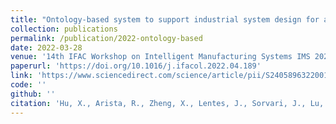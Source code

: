 ```yaml
---
title: "Ontology-based system to support industrial system design for aircraft assembly"
collection: publications
permalink: /publication/2022-ontology-based
date: 2022-03-28
venue: '14th IFAC Workshop on Intelligent Manufacturing Systems IMS 2022'
paperurl: 'https://doi.org/10.1016/j.ifacol.2022.04.189'
link: 'https://www.sciencedirect.com/science/article/pii/S2405896322001902/pdf?md5=d25012acba2a803c5f9b7087041f3a46&pid=1-s2.0-S2405896322001902-main.pdf'
code: ''
github: ''
citation: 'Hu, X., Arista, R., Zheng, X., Lentes, J., Sorvari, J., Lu, J., Ubis, F. & Kiritsis, D. (2022). &quot;Ontology-based system to support industrial system design for aircraft assembly.&quot; <i>IFAC-PapersOnLine, 55(2)</i>, 175-180.'
---
```


